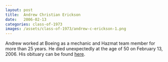 ```yaml
---
layout: post
title:  Andrew Christian Erickson
date:   2006-02-13
categories: class-of-1973
images: /assets/class-of-1973/andrew-c-erickson-1.png
---
```

Andrew worked at Boeing as a mechanic and Hazmat team member for more than 25 years.  He died unexpectedly at the age of 50 on February 13, 2006.  His obituary can be found [here](http://tinyurl.com/mzkurba).
